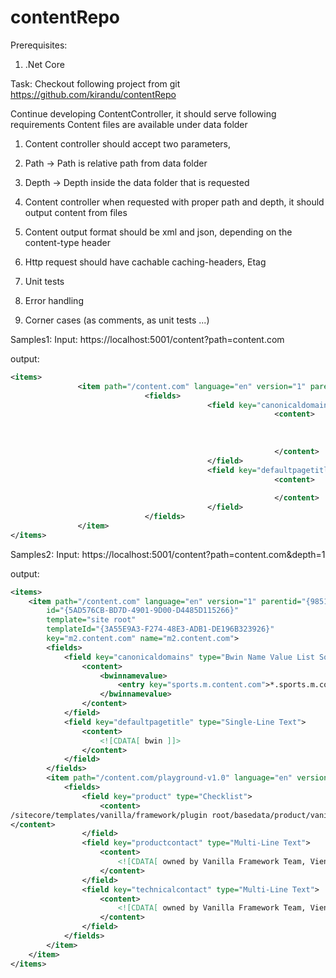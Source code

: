 # contentRepo

Prerequisites: 
1) .Net Core 
 
Task:
Checkout following project from git 
https://github.com/kirandu/contentRepo 
 
Continue developing ContentController, it should serve following requirements
Content files are available under data folder
 
1.	Content controller should accept two parameters, 
1.	Path -> Path is relative path from data folder
2.	Depth -> Depth inside the data folder that is requested 
 
2.	Content controller when requested with proper path and depth, it should output content from files
 
3.	Content output format should be xml and json, depending on the content-type header
 
4.	Http request should have cachable caching-headers, Etag
 
5.	Unit tests
 
6.	Error handling
 
7.	Corner cases (as comments, as unit tests ...)
 
Samples1:
Input: https://localhost:5001/content?path=content.com
 
output:
```xml
<items>
               <item path="/content.com" language="en" version="1" parentid="{98518673-BC81-4F01-BD3A-4094574EF9BB}" id="{5AD576CB-BD7D-4901-9D00-D4485D115266}" template="site root" templateId="{3A55E9A3-F274-48E3-ADB1-DE196B323926}" key="m2.content.com" name="m2.content.com">
                              <fields>
                                            <field key="canonicaldomains" type="Bwin Name Value List Sorted">
                                                           <content>
                                                                          <bwinnamevalue>
                                                                                         <entry key="sports.m.content.com">*.sports.m.content.com</entry>
                                                                          </bwinnamevalue>
                                                           </content>
                                            </field>
                                            <field key="defaultpagetitle" type="Single-Line Text">
                                                           <content>
                                                                          <![CDATA[ bwin ]]>
                                                           </content>
                                            </field>
                              </fields>
               </item>
</items>
```
 
Samples2:
Input: https://localhost:5001/content?path=content.com&depth=1
 
output:
```xml
<items>
	<item path="/content.com" language="en" version="1" parentid="{98518673-BC81-4F01-BD3A-4094574EF9BB}"
        id="{5AD576CB-BD7D-4901-9D00-D4485D115266}"
        template="site root"
        templateId="{3A55E9A3-F274-48E3-ADB1-DE196B323926}"
        key="m2.content.com" name="m2.content.com">
		<fields>
			<field key="canonicaldomains" type="Bwin Name Value List Sorted">
				<content>
					<bwinnamevalue>
						<entry key="sports.m.content.com">*.sports.m.content.com</entry>
					</bwinnamevalue>
				</content>
			</field>
			<field key="defaultpagetitle" type="Single-Line Text">
				<content>
					<![CDATA[ bwin ]]>
				</content>
			</field>
		</fields>
		<item path="/content.com/playground-v1.0" language="en" version="1" parentid="{5AD576CB-BD7D-4901-9D00-D4485D115266}" id="{F368FA3B-0CB7-4FD6-AE0C-517729C14D63}" template="plugin root" templateId="{A262FCE6-16C3-4AC1-8719-5F36E07820EF}" key="playground-v1.0" name="Playground-v1.0">
			<fields>
				<field key="product" type="Checklist">
					<content>
/sitecore/templates/vanilla/framework/plugin root/basedata/product/vanillatestplugin
</content>
				</field>
				<field key="productcontact" type="Multi-Line Text">
					<content>
						<![CDATA[ owned by Vanilla Framework Team, Vienna ]]>
					</content>
				</field>
				<field key="technicalcontact" type="Multi-Line Text">
					<content>
						<![CDATA[ owned by Vanilla Framework Team, Vienna ]]>
					</content>
				</field>
			</fields>
		</item>
	</item>
</items>

```